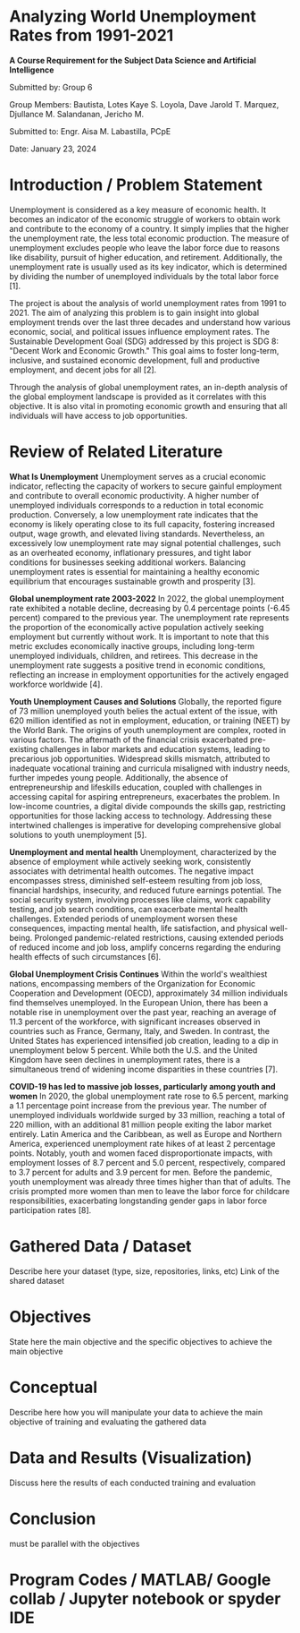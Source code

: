 # Analyzing World Unemployment Rates from 1991-2021
**A Course Requirement for the Subject Data Science and Artificial Intelligence**

Submitted by: Group 6

Group Members:
Bautista, Lotes Kaye S.
Loyola, Dave Jarold T.
Marquez, Djullance M.
Salandanan, Jericho M.

Submitted to: Engr. Aisa M. Labastilla, PCpE

Date: January 23, 2024

# Introduction / Problem Statement

Unemployment is considered as a key measure of economic health. It becomes an indicator of the economic struggle of workers to obtain work and contribute to the economy of a country. It simply implies that the higher the unemployment rate, the less total economic production. The measure of unemployment excludes people who leave the labor force due to reasons like disability, pursuit of higher education, and retirement. Additionally, the unemployment rate is usually used as its key indicator, which is determined by dividing the number of unemployed individuals by the total labor force [1]. 

The project is about the analysis of world unemployment rates from 1991 to 2021. The aim of analyzing this problem is to gain insight into global employment trends over the last three decades and understand how various economic, social, and political issues influence employment rates. The Sustainable Development Goal (SDG) addressed by this project is SDG 8: "Decent Work and Economic Growth." This goal aims to foster long-term, inclusive, and sustained economic development, full and productive employment, and decent jobs for all [2].

Through the analysis of global unemployment rates, an in-depth analysis of the global employment landscape is provided as it correlates with this objective. It is also vital in promoting economic growth and ensuring that all individuals will have access to job opportunities.


# Review of Related Literature

**What Is Unemployment**
Unemployment serves as a crucial economic indicator, reflecting the capacity of workers to secure gainful employment and contribute to overall economic productivity. A higher number of unemployed individuals corresponds to a reduction in total economic production. Conversely, a low unemployment rate indicates that the economy is likely operating close to its full capacity, fostering increased output, wage growth, and elevated living standards. Nevertheless, an excessively low unemployment rate may signal potential challenges, such as an overheated economy, inflationary pressures, and tight labor conditions for businesses seeking additional workers. Balancing unemployment rates is essential for maintaining a healthy economic equilibrium that encourages sustainable growth and prosperity [3].


**Global unemployment rate 2003-2022**
In 2022, the global unemployment rate exhibited a notable decline, decreasing by 0.4 percentage points (-6.45 percent) compared to the previous year. The unemployment rate represents the proportion of the economically active population actively seeking employment but currently without work. It is important to note that this metric excludes economically inactive groups, including long-term unemployed individuals, children, and retirees. This decrease in the unemployment rate suggests a positive trend in economic conditions, reflecting an increase in employment opportunities for the actively engaged workforce worldwide [4].


**Youth Unemployment Causes and Solutions**
Globally, the reported figure of 73 million unemployed youth belies the actual extent of the issue, with 620 million identified as not in employment, education, or training (NEET) by the World Bank. The origins of youth unemployment are complex, rooted in various factors. The aftermath of the financial crisis exacerbated pre-existing challenges in labor markets and education systems, leading to precarious job opportunities. Widespread skills mismatch, attributed to inadequate vocational training and curricula misaligned with industry needs, further impedes young people. Additionally, the absence of entrepreneurship and lifeskills education, coupled with challenges in accessing capital for aspiring entrepreneurs, exacerbates the problem. In low-income countries, a digital divide compounds the skills gap, restricting opportunities for those lacking access to technology. Addressing these intertwined challenges is imperative for developing comprehensive global solutions to youth unemployment [5].


**Unemployment and mental health**
Unemployment, characterized by the absence of employment while actively seeking work, consistently associates with detrimental health outcomes. The negative impact encompasses stress, diminished self-esteem resulting from job loss, financial hardships, insecurity, and reduced future earnings potential. The social security system, involving processes like claims, work capability testing, and job search conditions, can exacerbate mental health challenges. Extended periods of unemployment worsen these consequences, impacting mental health, life satisfaction, and physical well-being. Prolonged pandemic-related restrictions, causing extended periods of reduced income and job loss, amplify concerns regarding the enduring health effects of such circumstances [6].


**Global Unemployment Crisis Continues**
Within the world's wealthiest nations, encompassing members of the Organization for Economic Cooperation and Development (OECD), approximately 34 million individuals find themselves unemployed. In the European Union, there has been a notable rise in unemployment over the past year, reaching an average of 11.3 percent of the workforce, with significant increases observed in countries such as France, Germany, Italy, and Sweden. In contrast, the United States has experienced intensified job creation, leading to a dip in unemployment below 5 percent. While both the U.S. and the United Kingdom have seen declines in unemployment rates, there is a simultaneous trend of widening income disparities in these countries [7].


**COVID-19 has led to massive job losses, particularly among youth and women**
In 2020, the global unemployment rate rose to 6.5 percent, marking a 1.1 percentage point increase from the previous year. The number of unemployed individuals worldwide surged by 33 million, reaching a total of 220 million, with an additional 81 million people exiting the labor market entirely. Latin America and the Caribbean, as well as Europe and Northern America, experienced unemployment rate hikes of at least 2 percentage points. Notably, youth and women faced disproportionate impacts, with employment losses of 8.7 percent and 5.0 percent, respectively, compared to 3.7 percent for adults and 3.9 percent for men. Before the pandemic, youth unemployment was already three times higher than that of adults. The crisis prompted more women than men to leave the labor force for childcare responsibilities, exacerbating longstanding gender gaps in labor force participation rates [8].



# Gathered Data / Dataset
Describe here your dataset (type, size, repositories, links, etc)
Link of the shared dataset

# Objectives
State here the main objective and the specific objectives to achieve the main objective

# Conceptual
Describe here how you will manipulate your data to achieve the main objective of training and evaluating the gathered data

# Data and Results (Visualization)
Discuss here the results of each conducted training and evaluation

# Conclusion
must be parallel with the objectives

# Program Codes / MATLAB/ Google collab / Jupyter notebook or spyder IDE 


